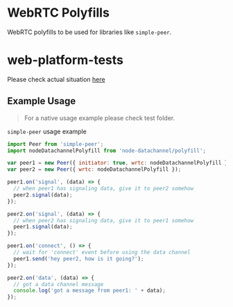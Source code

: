 # WebRTC Polyfills

WebRTC polyfills to be used for libraries like `simple-peer`.

# web-platform-tests

Please check actual situation [here](/test/wpt-tests/)

## Example Usage

> For a native usage example please check test folder.

`simple-peer` usage example

```js
import Peer from 'simple-peer';
import nodeDatachannelPolyfill from 'node-datachannel/polyfill';

var peer1 = new Peer({ initiator: true, wrtc: nodeDatachannelPolyfill });
var peer2 = new Peer({ wrtc: nodeDatachannelPolyfill });

peer1.on('signal', (data) => {
  // when peer1 has signaling data, give it to peer2 somehow
  peer2.signal(data);
});

peer2.on('signal', (data) => {
  // when peer2 has signaling data, give it to peer1 somehow
  peer1.signal(data);
});

peer1.on('connect', () => {
  // wait for 'connect' event before using the data channel
  peer1.send('hey peer2, how is it going?');
});

peer2.on('data', (data) => {
  // got a data channel message
  console.log('got a message from peer1: ' + data);
});
```

